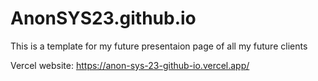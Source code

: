 # AnonSYS23.github.io

This is a template for my future presentaion page of all my future clients

Vercel website: https://anon-sys-23-github-io.vercel.app/
